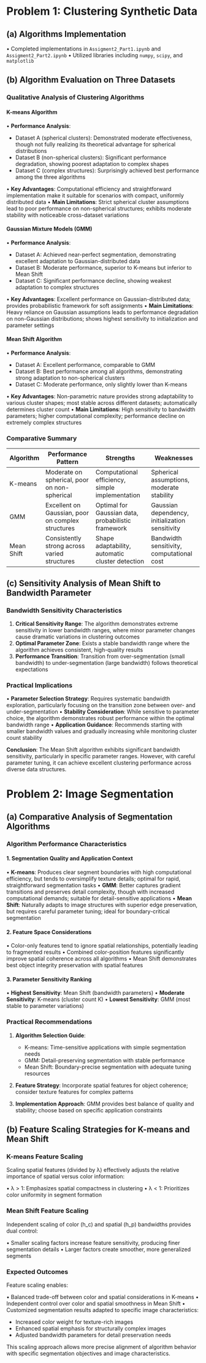 # Problem 1: Clustering Synthetic Data

## (a) Algorithms Implementation
• Completed implementations in `Assigment2_Part1.ipynb` and `Assigment2_Part2.ipynb`
• Utilized libraries including `numpy`, `scipy`, and `matplotlib`

## (b) Algorithm Evaluation on Three Datasets

### Qualitative Analysis of Clustering Algorithms

#### **K-means Algorithm**
• **Performance Analysis**:
  - Dataset A (spherical clusters): Demonstrated moderate effectiveness, though not fully realizing its theoretical advantage for spherical distributions
  - Dataset B (non-spherical clusters): Significant performance degradation, showing poorest adaptation to complex shapes
  - Dataset C (complex structures): Surprisingly achieved best performance among the three algorithms

• **Key Advantages**: Computational efficiency and straightforward implementation make it suitable for scenarios with compact, uniformly distributed data
• **Main Limitations**: Strict spherical cluster assumptions lead to poor performance on non-spherical structures; exhibits moderate stability with noticeable cross-dataset variations

#### **Gaussian Mixture Models (GMM)**
• **Performance Analysis**:
  - Dataset A: Achieved near-perfect segmentation, demonstrating excellent adaptation to Gaussian-distributed data
  - Dataset B: Moderate performance, superior to K-means but inferior to Mean Shift
  - Dataset C: Significant performance decline, showing weakest adaptation to complex structures

• **Key Advantages**: Excellent performance on Gaussian-distributed data; provides probabilistic framework for soft assignments
• **Main Limitations**: Heavy reliance on Gaussian assumptions leads to performance degradation on non-Gaussian distributions; shows highest sensitivity to initialization and parameter settings

#### **Mean Shift Algorithm**
• **Performance Analysis**:
  - Dataset A: Excellent performance, comparable to GMM
  - Dataset B: Best performance among all algorithms, demonstrating strong adaptation to non-spherical clusters
  - Dataset C: Moderate performance, only slightly lower than K-means

• **Key Advantages**: Non-parametric nature provides strong adaptability to various cluster shapes; most stable across different datasets; automatically determines cluster count
• **Main Limitations**: High sensitivity to bandwidth parameters; higher computational complexity; performance decline on extremely complex structures

### Comparative Summary

| Algorithm  | Performance Pattern                               | Strengths                                       | Weaknesses                                   |
|------------|---------------------------------------------------|-------------------------------------------------|---------------------------------------------|
| K-means    | Moderate on spherical, poor on non-spherical     | Computational efficiency, simple implementation | Spherical assumptions, moderate stability   |
| GMM        | Excellent on Gaussian, poor on complex structures | Optimal for Gaussian data, probabilistic framework | Gaussian dependency, initialization sensitivity |
| Mean Shift | Consistently strong across varied structures     | Shape adaptability, automatic cluster detection | Bandwidth sensitivity, computational cost   |

## (c) Sensitivity Analysis of Mean Shift to Bandwidth Parameter

### Bandwidth Sensitivity Characteristics

1. **Critical Sensitivity Range**: The algorithm demonstrates extreme sensitivity in lower bandwidth ranges, where minor parameter changes cause dramatic variations in clustering outcomes
2. **Optimal Parameter Zone**: Exists a stable bandwidth range where the algorithm achieves consistent, high-quality results
3. **Performance Transition**: Transition from over-segmentation (small bandwidth) to under-segmentation (large bandwidth) follows theoretical expectations

### Practical Implications

• **Parameter Selection Strategy**: Requires systematic bandwidth exploration, particularly focusing on the transition zone between over- and under-segmentation
• **Stability Consideration**: While sensitive to parameter choice, the algorithm demonstrates robust performance within the optimal bandwidth range
• **Application Guidance**: Recommends starting with smaller bandwidth values and gradually increasing while monitoring cluster count stability

**Conclusion**: The Mean Shift algorithm exhibits significant bandwidth sensitivity, particularly in specific parameter ranges. However, with careful parameter tuning, it can achieve excellent clustering performance across diverse data structures.

# Problem 2: Image Segmentation

## (a) Comparative Analysis of Segmentation Algorithms

### Algorithm Performance Characteristics

#### 1. Segmentation Quality and Application Context

• **K-means**: Produces clear segment boundaries with high computational efficiency, but tends to oversimplify texture details; optimal for rapid, straightforward segmentation tasks
• **GMM**: Better captures gradient transitions and preserves detail complexity, though with increased computational demands; suitable for detail-sensitive applications
• **Mean Shift**: Naturally adapts to image structures with superior edge preservation, but requires careful parameter tuning; ideal for boundary-critical segmentation

#### 2. Feature Space Considerations

• Color-only features tend to ignore spatial relationships, potentially leading to fragmented results
• Combined color-position features significantly improve spatial coherence across all algorithms
• Mean Shift demonstrates best object integrity preservation with spatial features

#### 3. Parameter Sensitivity Ranking

• **Highest Sensitivity**: Mean Shift (bandwidth parameters)
• **Moderate Sensitivity**: K-means (cluster count K)
• **Lowest Sensitivity**: GMM (most stable to parameter variations)

### Practical Recommendations

1. **Algorithm Selection Guide**:
   - K-means: Time-sensitive applications with simple segmentation needs
   - GMM: Detail-preserving segmentation with stable performance
   - Mean Shift: Boundary-precise segmentation with adequate tuning resources

2. **Feature Strategy**: Incorporate spatial features for object coherence; consider texture features for complex patterns

3. **Implementation Approach**: GMM provides best balance of quality and stability; choose based on specific application constraints

## (b) Feature Scaling Strategies for K-means and Mean Shift

### K-means Feature Scaling
Scaling spatial features (divided by λ) effectively adjusts the relative importance of spatial versus color information:

• λ > 1: Emphasizes spatial compactness in clustering
• λ < 1: Prioritizes color uniformity in segment formation

### Mean Shift Feature Scaling
Independent scaling of color (h_c) and spatial (h_p) bandwidths provides dual control:

• Smaller scaling factors increase feature sensitivity, producing finer segmentation details
• Larger factors create smoother, more generalized segments

### Expected Outcomes
Feature scaling enables:

• Balanced trade-off between color and spatial considerations in K-means
• Independent control over color and spatial smoothness in Mean Shift
• Customized segmentation results adapted to specific image characteristics:
  - Increased color weight for texture-rich images
  - Enhanced spatial emphasis for structurally complex images
  - Adjusted bandwidth parameters for detail preservation needs

This scaling approach allows more precise alignment of algorithm behavior with specific segmentation objectives and image characteristics.